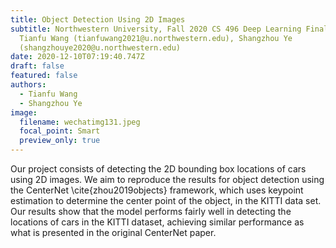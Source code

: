 ```yaml
---
title: Object Detection Using 2D Images
subtitle: Northwestern University, Fall 2020 CS 496 Deep Learning Final Project,
  Tianfu Wang (tianfuwang2021@u.northwestern.edu), Shangzhou Ye
  (shangzhouye2020@u.northwestern.edu)
date: 2020-12-10T07:19:40.747Z
draft: false
featured: false
authors:
  - Tianfu Wang
  - Shangzhou Ye
image:
  filename: wechatimg131.jpeg
  focal_point: Smart
  preview_only: true
---
```

 Our project consists of detecting the 2D bounding box locations of cars using 2D images. We aim to reproduce the results for object detection using the CenterNet \cite{zhou2019objects} framework, which uses keypoint estimation to determine the center point of the object, in the KITTI data set. Our results show that the model performs fairly well in detecting the locations of cars in the KITTI dataset, achieving similar performance as what is presented in the original CenterNet paper.